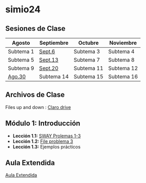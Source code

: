 # simio24

## Sesiones de Clase

| Agosto     | Septiembre | Octubre | Noviembre|
|------------|------------|------------|------------|
| Subtema 1  |[Sept.6](https://cdrive.page.link/3PnbzHAGumSYEcQP7)| Subtema 3  | Subtema 4  |
| Subtema 5  |[Sept.13](https://cdrive.page.link/3PnbzHAGumSYEcQP7)| Subtema 7  | Subtema 8  |
| Subtema 9  |[Sept.20](https://cdrive.page.link/3PnbzHAGumSYEcQP7)| Subtema 11 | Subtema 12 |
|[Ago.30](https://cdrive.page.link/3PnbzHAGumSYEcQP7)| Subtema 14 | Subtema 15 | Subtema 16 |

## Archivos de Clase
Files up and down : [Claro drive](https://cdrive.page.link/vk8qPRaemUXDh1x7A)

## Módulo 1: Introducción
- **Lección 1.1:** [SWAY Prolemas 1-3](https://sway.cloud.microsoft/kNcozsyPkB6yI0iq?ref=Link)
- **Lección 1.2:** [File problema 3](https://github.com/drcruzm/simio24/blob/e03c9a3121b95c6c88da7660a8b04337ebad45c5/prob3-tran%2B2.spfx)
- **Lección 1.3:** Ejemplos prácticos

## Aula Extendida 

[Aula Extendida](https://view.genially.com/60a2547ac4725c0d3fa42d17)


